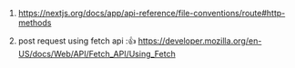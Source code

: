 1. https://nextjs.org/docs/app/api-reference/file-conventions/route#http-methods


2. post request using fetch api :👍 
          https://developer.mozilla.org/en-US/docs/Web/API/Fetch_API/Using_Fetch


<!--(i). app/page.js -->

<!-- // page.js

"use client";

export default function Home() {
  const handleClick = async () => {
    let data = {
      name: "Sujit",
      role: "developer",
    };

    let a = await fetch("api/add", {
      method: "POST",
      headers: {
        "Content-Type": "application/json",
      },
      body: JSON.stringify(data),
    });
    let res = await a.json();
    console.log(res);
  };
  return (
    <div>
      <h1 className="text-xl">Next.js Api routes demo</h1>

      <button onClick={handleClick}>click me</button>
    </div>
  );
}
 -->




<!--(ii). app/layout.js -->

<!--  // layout.js

import { Geist, Geist_Mono } from "next/font/google";
import "./globals.css";

const geistSans = Geist({
  variable: "--font-geist-sans",
  subsets: ["latin"],
});

const geistMono = Geist_Mono({
  variable: "--font-geist-mono",
  subsets: ["latin"],
});

export const metadata = {
  title: "Create Next App",
  description: "Generated by create next app",
};

export default function RootLayout({ children }) {
  return (
    <html lang="en">
      <body
        className={`${geistSans.variable} ${geistMono.variable} antialiased`}
      >
        {children}
      </body>
    </html>
  );
}
 -->




<!--(iii). app/api/add/route.js  -->

<!-- // route.js

import { NextResponse } from "next/server";

export async function POST(request) {
  let data = await request.json();
  console.log(data);
  return NextResponse.json({ success: true, data: "yes", recevied: data });
}
 -->
